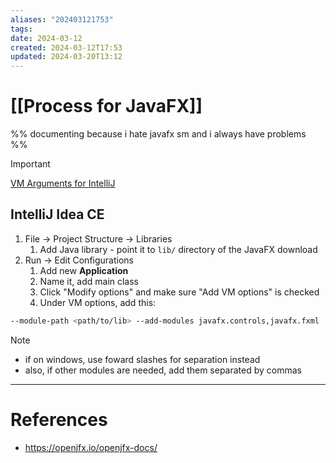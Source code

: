```yaml
---
aliases: "202403121753"
tags: 
date: 2024-03-12
created: 2024-03-12T17:53
updated: 2024-03-20T13:12
---
```

# [[Process for JavaFX]]
%% documenting because i hate javafx sm and i always have problems %%

> [!important]
> [VM Arguments for IntelliJ](obsidian://open?vault=content&file=VM%20arguments%20for%20JavaFX)

## IntelliJ Idea CE
1. File -> Project Structure -> Libraries
	1. Add Java library - point it to `lib/` directory of the JavaFX download
2. Run -> Edit Configurations
	1. Add new **Application**
	2. Name it, add main class
	3. Click "Modify options" and make sure "Add VM options" is checked
	4. Under VM options, add this:
```sh
--module-path <path/to/lib> --add-modules javafx.controls,javafx.fxml
```

> [!NOTE]
> - if on windows, use foward slashes for separation instead
> - also, if other modules are needed, add them separated by commas

___
# References
- https://openjfx.io/openjfx-docs/